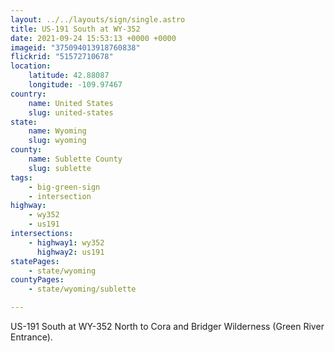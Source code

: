 ```yaml
---
layout: ../../layouts/sign/single.astro
title: US-191 South at WY-352
date: 2021-09-24 15:53:13 +0000 +0000
imageid: "375094013918760838"
flickrid: "51572710678"
location:
    latitude: 42.88087
    longitude: -109.97467
country:
    name: United States
    slug: united-states
state:
    name: Wyoming
    slug: wyoming
county:
    name: Sublette County
    slug: sublette
tags:
    - big-green-sign
    - intersection
highway:
    - wy352
    - us191
intersections:
    - highway1: wy352
      highway2: us191
statePages:
    - state/wyoming
countyPages:
    - state/wyoming/sublette

---
```

US-191 South at WY-352 North to Cora and Bridger Wilderness (Green River Entrance).